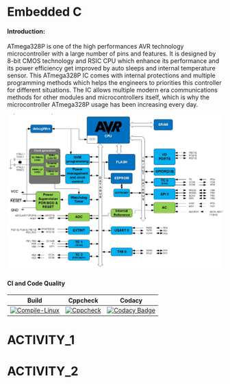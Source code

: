 # Embedded C 

#### Introduction:

ATmega328P is one of the high performances AVR technology microcontroller with a large number of pins and features. It is designed by 8-bit CMOS technology and RSIC CPU which enhance its performance and its power efficiency get improved by auto sleeps and internal temperature sensor. This ATmega328P IC comes with internal protections and multiple programming methods which helps the engineers to priorities this controller for different situations. The IC allows multiple modern era communications methods for other modules and microcontrollers itself, which is why the microcontroller ATmega328P usage has been increasing every day.

![ATmega328 BLOCK DIAGRAM](Simulation_Images/ATMEGA328P-Block-Diagram.jpg)


#### CI and Code Quality
|Build|Cppcheck|Codacy|
|:--:|:--:|:--:|
|[![Compile-Linux](https://github.com/260214/Embedded_Activity/actions/workflows/compile.yml/badge.svg)](https://github.com/260214/Embedded_Activity/actions/workflows/compile.yml)|[![Cppcheck](https://github.com/260214/Embedded_Activity/actions/workflows/Codequality.yml/badge.svg)](https://github.com/260214/Embedded_Activity/actions/workflows/Codequality.yml)|[![Codacy Badge](https://app.codacy.com/project/badge/Grade/5b348aa747d448c6956a23de6776c18c)](https://www.codacy.com/gh/260214/Embedded_Activity/dashboard?utm_source=github.com&amp;utm_medium=referral&amp;utm_content=260214/Embedded_Activity&amp;utm_campaign=Badge_Grade)|



# ACTIVITY_1



# ACTIVITY_2






